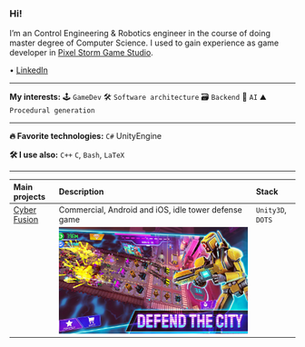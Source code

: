 ### Hi!
I’m an Control Engineering & Robotics engineer in the course of doing master degree of Computer Science.
I used to gain experience as game developer in [Pixel Storm Game Studio](https://pixelstorm.pl/).

 • [LinkedIn](https://www.linkedin.com/in/goorkamateusz/)

___
**My interests:**
🕹 `GameDev`
🛠 `Software architecture`
🗃 `Backend`
🤖 `AI`
⛰ `Procedural generation`

___
**🔥 Favorite technologies:**
`C#` UnityEngine

**🛠 I use also:**
`C++`
`C`,
`Bash`,
`LaTeX`

___
| **Main projects** | Description                                     | Stack                  |
| :---------------- | :--------------------------------------------------- | :---------------- |
| [Cyber Fusion]    | Commercial, Android and iOS, idle tower defense game | `Unity3D`, `DOTS` |
|                   |    ![](CyberFusion.png)                          |                   |

[Cyber Fusion]: https://play.google.com/store/apps/details?id=com.PixelStorm.CyberPolice2&hl=pl&gl=US
